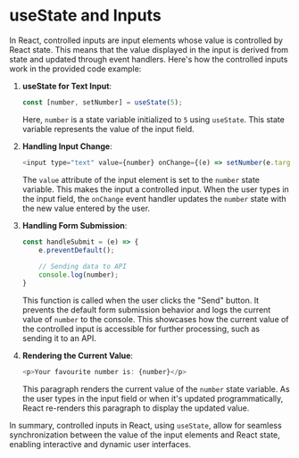 # useState and Inputs

In React, controlled inputs are input elements whose value is controlled by React state. This means that the value displayed in the input is derived from state and updated through event handlers. Here's how the controlled inputs work in the provided code example:

1. **useState for Text Input**:
   ```javascript
   const [number, setNumber] = useState(5);
   ```
   Here, `number` is a state variable initialized to `5` using `useState`. This state variable represents the value of the input field.

2. **Handling Input Change**:
   ```javascript
   <input type="text" value={number} onChange={(e) => setNumber(e.target.value)}/>
   ```
   The `value` attribute of the input element is set to the `number` state variable. This makes the input a controlled input. When the user types in the input field, the `onChange` event handler updates the `number` state with the new value entered by the user.

3. **Handling Form Submission**:
   ```javascript
   const handleSubmit = (e) => {
       e.preventDefault();
       
       // Sending data to API
       console.log(number);
   }
   ```
   This function is called when the user clicks the "Send" button. It prevents the default form submission behavior and logs the current value of `number` to the console. This showcases how the current value of the controlled input is accessible for further processing, such as sending it to an API.

4. **Rendering the Current Value**:
   ```javascript
   <p>Your favourite number is: {number}</p>
   ```
   This paragraph renders the current value of the `number` state variable. As the user types in the input field or when it's updated programmatically, React re-renders this paragraph to display the updated value.

In summary, controlled inputs in React, using `useState`, allow for seamless synchronization between the value of the input elements and React state, enabling interactive and dynamic user interfaces.